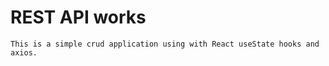 # REST API works 

    This is a simple crud application using with React useState hooks and axios.

